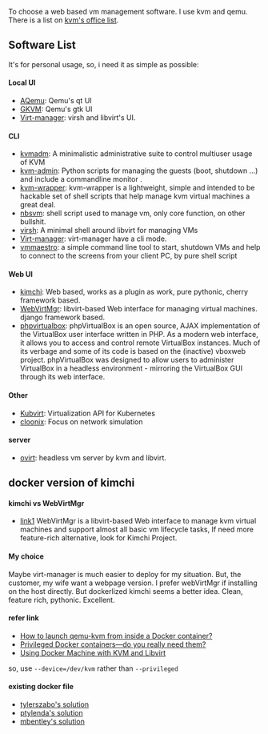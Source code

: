 To choose a web based vm management software. I use kvm and qemu. There is a list on [kvm's office list](http://www.linux-kvm.org/page/Management_Tools).

## Software List

It's for personal usage, so, i need it as simple as possible:

#### Local UI
- [AQemu](https://sourceforge.net/projects/aqemu/): Qemu's qt UI
- [GKVM](http://gkvm.sourceforge.net/): Qemu's gtk UI
- [Virt-manager](https://virt-manager.org/): virsh and libvirt's UI.


#### CLI
- [kvmadm](https://code.google.com/archive/p/kvmadm/): A minimalistic administrative suite to control multiuser usage of KVM
- [kvm-admin](http://www.linux-kvm.org/page/Kvmtools): Python scripts for managing the guests (boot, shutdown ...) and include a commandline monitor . 
- [kvm-wrapper](https://codewreck.org/kvm-wrapper/): kvm-wrapper is a lightweight, simple and intended to be hackable set of shell scripts that help manage kvm virtual machines a great deal.
- [nbsvm](https://github.com/ChoHag/nbsvm): shell script used to manage vm, only core function, on other bullshit.
- [virsh](https://libvirt.org/): A minimal shell around libvirt for managing VMs 
- [Virt-manager](https://virt-manager.org/): virt-manager have a cli mode.
- [vmmaestro](https://github.com/mzch/vmmaestro): a simple command line tool to start, shutdown VMs and help to connect to the screens from your client PC, by pure shell script 


#### Web UI
- [kimchi](https://github.com/kimchi-project/kimchi): Web based, works as a plugin as work, pure pythonic, cherry framework based.
- [WebVirtMgr](http://retspen.github.io/): libvirt-based Web interface for managing virtual machines. django framework based.
- [phpvirtualbox](https://wiki.archlinux.org/title/PhpVirtualBox): phpVirtualBox is an open source, AJAX implementation of the VirtualBox user interface written in PHP. As a modern web interface, it allows you to access and control remote VirtualBox instances. Much of its verbage and some of its code is based on the (inactive) vboxweb project. phpVirtualBox was designed to allow users to administer VirtualBox in a headless environment - mirroring the VirtualBox GUI through its web interface. 


#### Other
- [Kubvirt](https://kubevirt.io/): Virtualization API for Kubernetes 
- [cloonix](http://clownix.net/doc_stored/build-16-00/html/index.html): Focus on network simulation


#### server
- [ovirt](https://ovirt.org/): headless vm server by kvm and libvirt.


## docker version of kimchi

#### kimchi vs WebVirtMgr
 - [link1](https://www.linuxquestions.org/questions/linux-virtualization-and-cloud-90/web-kvm-management-4175509506/) WebVirtMgr is a libvirt-based Web interface to manage kvm virtual machines and support almost all basic vm lifecycle tasks, If need more feature-rich alternative, look for Kimchi Project.

#### My choice
Maybe virt-manager is much easier to deploy for my situation. But, the customer, my wife want a webpage version. I prefer webVirtMgr if installing on the host directly. But dockerlized kimchi seems a better idea. Clean, feature rich, pythonic. Excellent.

#### refer link
- [How to launch qemu-kvm from inside a Docker container?](https://stackoverflow.com/questions/48422001/how-to-launch-qemu-kvm-from-inside-a-docker-container)
- [Privileged Docker containers—do you really need them?](https://snyk.io/blog/privileged-docker-containers/)
- [Using Docker Machine with KVM and Libvirt](https://blog.scottlowe.org/2017/11/24/using-docker-machine-kvm-libvirt/)

so, use `--device=/dev/kvm` rather than `--privileged`

#### existing docker file
- [tylerszabo's solution](https://github.com/kimchi-project/kimchi/issues/1108)
- [ptylenda's solution](https://github.com/ptylenda/kimchi-docker/blob/master/Dockerfile)
- [mbentley's solution](https://github.com/mbentley/docker-kimchi/blob/master/Dockerfile)

